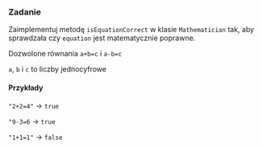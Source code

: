### Zadanie

Zaimplementuj metodę `isEquationCorrect` 
w klasie `Mathematician` tak, aby sprawdzała czy `equation` 
jest matematycznie poprawne.

Dozwolone równania `a+b=c` i `a-b=c`

`a`, `b` i `c` to liczby jednocyfrowe

#### Przykłady

`"2+2=4"` -> `true`

`"9-3=6` -> `true`

`"1+1=1"` -> `false` 